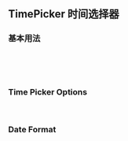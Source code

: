 <div class="demo-header">
<p class="overviewicon">
  <span class="wapi-form-datepicker"/>
</p>

## TimePicker 时间选择器

<nova-uxlink widget-name="DatePicker"></nova-uxlink>

<!-- 用于设置/选择日期，包括年月/年月日/年月日时分/年月日时分秒日期格式。 -->
</div>

### 基本用法

<nova-demo-view link="time-picker/basic-usage.vue"></nova-demo-view>

<br>

<nova-attributes link="time-picker"></nova-attributes>

<br>

### Time Picker Options

<nova-attributes link="time-picker-options" apititle="Time Picker Options"></nova-attributes>

<br>

### Date Format

<nova-attributes link="date-picker-date-format" apititle="Date Format"></nova-attributes>
